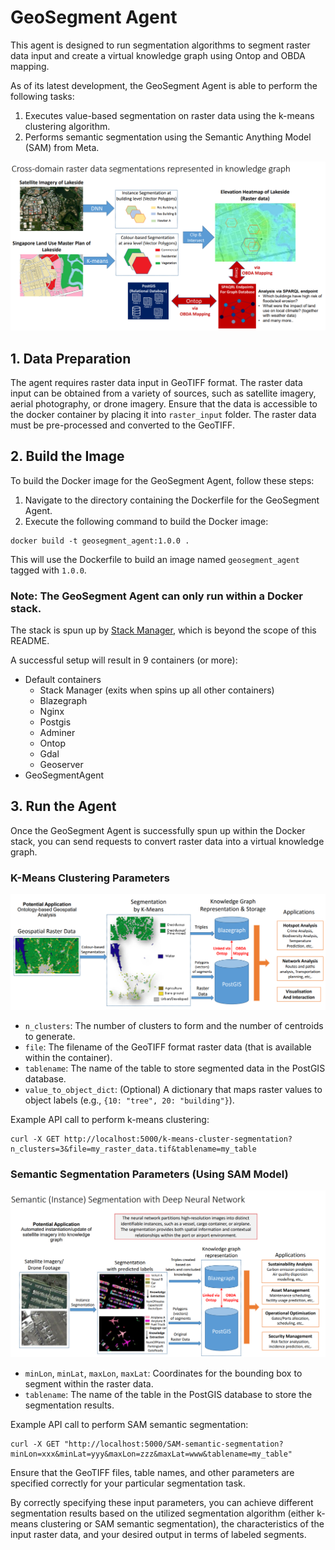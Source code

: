 # GeoSegment Agent

This agent is designed to run segmentation algorithms to segment raster data input and create a virtual knowledge graph using Ontop and OBDA mapping.

As of its latest development, the GeoSegment Agent is able to perform the following tasks:
1. Executes value-based segmentation on raster data using the k-means clustering algorithm. 
2. Performs semantic segmentation using the Semantic Anything Model (SAM) from Meta.

![Segmentation-based Knowledge Graph Geospatial Analysis](docs/Segmentation_based_KG_analysis.png "Segmentation-based Knowledge Graph Geospatial Analysis")
## 1. Data Preparation
The agent requires raster data input in GeoTIFF format. The raster data input can be obtained from a variety of sources, such as satellite imagery, aerial photography, or drone imagery. Ensure that the data is accessible to the docker container by placing it into `raster_input` folder.
The raster data must be pre-processed and converted to the GeoTIFF.

## 2. Build the Image

To build the Docker image for the GeoSegment Agent, follow these steps:

1. Navigate to the directory containing the Dockerfile for the GeoSegment Agent.
2. Execute the following command to build the Docker image:

```
docker build -t geosegment_agent:1.0.0 .
```

This will use the Dockerfile to build an image named `geosegment_agent` tagged with `1.0.0`.

### Note: The GeoSegment Agent can only run within a Docker stack.
The stack is spun up by [Stack Manager](https://github.com/cambridge-cares/TheWorldAvatar/tree/main/Deploy/stacks/dynamic/stack-manager), which is beyond the scope of this README.

A successful setup will result in 9 containers (or more):
- Default containers
    - Stack Manager (exits when spins up all other containers)
    - Blazegraph
    - Nginx
    - Postgis
    - Adminer
    - Ontop
    - Gdal
    - Geoserver
- GeoSegmentAgent

## 3. Run the Agent

Once the GeoSegment Agent is successfully spun up within the Docker stack, you can send requests to convert raster data into a virtual knowledge graph. 

### K-Means Clustering Parameters
![Shows the K-means clustering pipeline](docs/k_means_clustering.png "K-means clustering pipeline")

- `n_clusters`: The number of clusters to form and the number of centroids to generate.
- `file`: The filename of the GeoTIFF format raster data (that is available within the container).
- `tablename`: The name of the table to store segmented data in the PostGIS database.
- `value_to_object_dict`: (Optional) A dictionary that maps raster values to object labels (e.g., `{10: "tree", 20: "building"}`).

Example API call to perform k-means clustering:

```
curl -X GET http://localhost:5000/k-means-cluster-segmentation?n_clusters=3&file=my_raster_data.tif&tablename=my_table
```

### Semantic Segmentation Parameters (Using SAM Model)
![Semantic segmentation pipeline](docs/SAM_clustering.png "Semantic segmentation pipeline")

- `minLon`, `minLat`, `maxLon`, `maxLat`: Coordinates for the bounding box to segment within the raster data.
- `tablename`: The name of the table in the PostGIS database to store the segmentation results.

Example API call to perform SAM semantic segmentation:

```
curl -X GET "http://localhost:5000/SAM-semantic-segmentation?minLon=xxx&minLat=yyy&maxLon=zzz&maxLat=www&tablename=my_table"
```

Ensure that the GeoTIFF files, table names, and other parameters are specified correctly for your particular segmentation task.


By correctly specifying these input parameters, you can achieve different segmentation results based on the utilized segmentation algorithm (either k-means clustering or SAM semantic segmentation), the characteristics of the input raster data, and your desired output in terms of labeled segments.